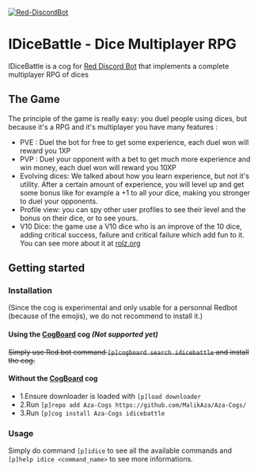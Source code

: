 [![Red-DiscordBot](https://img.shields.io/badge/Red--DiscordBot-V3-red.svg)](https://github.com/Cog-Creators/Red-DiscordBot)

# IDiceBattle - Dice Multiplayer RPG
IDiceBattle is a cog for [Red Discord Bot](https://github.com/Cog-Creators/Red-DiscordBot) that implements a complete multiplayer RPG of dices

## The Game
The principle of the game is really easy: you duel people using dices, but because it's a RPG and it's multiplayer you have many features :
* PVE : Duel the bot for free to get some experience, each duel won will reward you 1XP
* PVP : Duel your opponent with a bet to get much more experience and win money, each duel won will reward you 10XP
* Evolving dices: We talked about how you learn experience, but not it's utility. After a certain amount of experience, you will level up and get some bonus like for example a +1 to all your dice, making you stronger to duel your opponents. 
* Profile view: you can spy other user profiles to see their level and the bonus on their dice, or to see yours.
* V10 Dice: the game use a V10 dice who is an improve of the 10 dice, adding critical success, failure and critical failure which add fun to it. You can see more about it at [rolz.org](https://rolz.org/wiki/page?w=help&n=BasicCodes)

## Getting started
### Installation
(Since the cog is experimental and only usable for a personnal Redbot (because of the emojis), we do not recommend to install it.)
#### Using the [CogBoard](https://github.com/jack1142/JackCogs) cog *(Not supported yet)*
~~Simply use Red bot command `[p]cogboard search idicebattle` and install the cog.~~
#### Without the [CogBoard](https://github.com/jack1142/JackCogs) cog
*  1.Ensure downloader is loaded with `[p]load downloader`
*  2.Run `[p]repo add Aza-Cogs https://github.com/MalikAza/Aza-Cogs/`
*  3.Run `[p]cog install Aza-Cogs idicebattle`
### Usage
Simply do command `[p]idice` to see all the available commands and `[p]help idice <command_name>` to see more informations.
